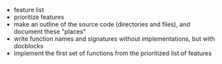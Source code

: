 * feature list
* prioritize features
* make an outline of the source code (directories and files), and document these "places"
* write function names and signatures without implementations, but with docblocks
* implement the first set of functions from the prioritized list of features